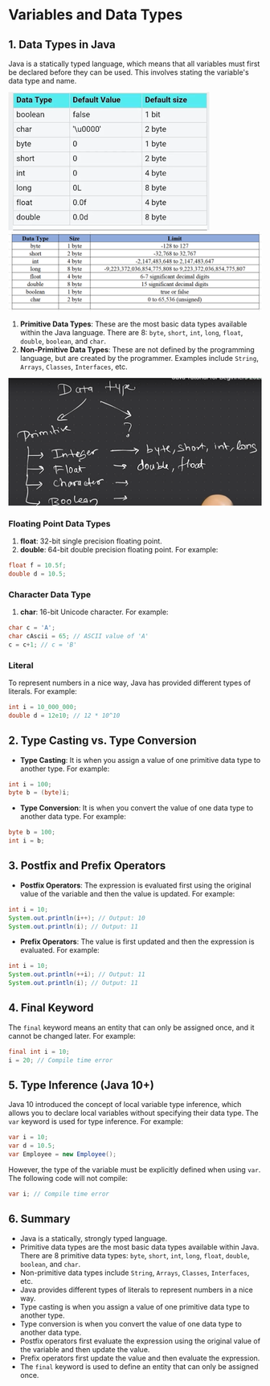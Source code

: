 # Variables and Data Types

## 1. Data Types in Java

Java is a statically typed language, which means that all variables must first be declared before they can be used. This involves stating the variable's data type and name.

![alt text](types.png)
![alt text](types2.png)


1. **Primitive Data Types**: These are the most basic data types available within the Java language. There are 8: `byte`, `short`, `int`, `long`, `float`, `double`, `boolean`, and `char`.
2. **Non-Primitive Data Types**: These are not defined by the programming language, but are created by the programmer. Examples include `String`, `Arrays`, `Classes`, `Interfaces`, etc.

![alt text](image.png)

### Floating Point Data Types

1. **float**: 32-bit single precision floating point.
2. **double**: 64-bit double precision floating point.
For example:

```java
float f = 10.5f;
double d = 10.5;
```

### Character Data Type

1. **char**: 16-bit Unicode character.
For example:

```java
char c = 'A';
char cAscii = 65; // ASCII value of 'A'
c = c+1; // c = 'B'

```

### Literal

To represent numbers in a nice way, Java has provided different types of literals. For example:

```java
int i = 10_000_000;
double d = 12e10; // 12 * 10^10

```

## 2. Type Casting vs. Type Conversion

- **Type Casting**: It is when you assign a value of one primitive data type to another type. For example:

```java
int i = 100;
byte b = (byte)i;
```

- **Type Conversion**: It is when you convert the value of one data type to another data type. For example:

```java
byte b = 100;
int i = b;
```

## 3. Postfix and Prefix Operators

- **Postfix Operators**: The expression is evaluated first using the original value of the variable and then the value is updated. For example:

```java
int i = 10;
System.out.println(i++); // Output: 10
System.out.println(i); // Output: 11
```

- **Prefix Operators**: The value is first updated and then the expression is evaluated. For example:

```java
int i = 10;
System.out.println(++i); // Output: 11
System.out.println(i); // Output: 11
```

## 4. Final Keyword

The `final` keyword means an entity that can only be assigned once, and it cannot be changed later. For example:

```java
final int i = 10;
i = 20; // Compile time error
```

## 5. Type Inference (Java 10+)

Java 10 introduced the concept of local variable type inference, which allows you to declare local variables without specifying their data type. The `var` keyword is used for type inference. For example:

```java
var i = 10;
var d = 10.5;
var Employee = new Employee();
```

However, the type of the variable must be explicitly defined when using `var`. The following code will not compile:

```java
var i; // Compile time error
```

## 6. Summary

- Java is a statically, strongly typed language.
- Primitive data types are the most basic data types available within Java.
There are 8 primitive data types: `byte`, `short`, `int`, `long`, `float`, `double`, `boolean`, and `char`.
- Non-primitive data types include `String`, `Arrays`, `Classes`, `Interfaces`, etc.
- Java provides different types of literals to represent numbers in a nice way.
- Type casting is when you assign a value of one primitive data type to another type.
- Type conversion is when you convert the value of one data type to another data type.
- Postfix operators first evaluate the expression using the original value of the variable and then update the value.
- Prefix operators first update the value and then evaluate the expression.
- The `final` keyword is used to define an entity that can only be assigned once.
